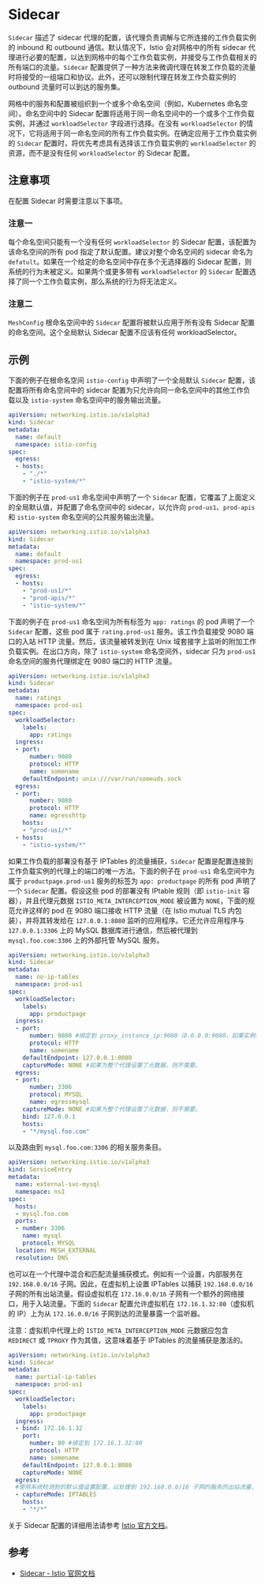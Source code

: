 # Sidecar

`Sidecar` 描述了 sidecar 代理的配置，该代理负责调解与它所连接的工作负载实例的 inbound 和 outbound 通信。默认情况下，Istio 会对网格中的所有 sidecar 代理进行必要的配置，以达到网格中的每个工作负载实例，并接受与工作负载相关的所有端口的流量。`Sidecar` 配置提供了一种方法来微调代理在转发工作负载的流量时将接受的一组端口和协议。此外，还可以限制代理在转发工作负载实例的 outbound 流量时可以到达的服务集。

网格中的服务和配置被组织到一个或多个命名空间（例如，Kubernetes 命名空间）。命名空间中的 Sidecar 配置将适用于同一命名空间中的一个或多个工作负载实例，并通过 `workloadSelector` 字段进行选择。在没有 `workloadSelector` 的情况下，它将适用于同一命名空间的所有工作负载实例。在确定应用于工作负载实例的 `Sidecar` 配置时，将优先考虑具有选择该工作负载实例的 `workloadSelector` 的资源，而不是没有任何 `workloadSelector` 的 Sidecar 配置。

## 注意事项

在配置 Sidecar 时需要注意以下事项。

### 注意一

每个命名空间只能有一个没有任何 `workloadSelector` 的 Sidecar 配置，该配置为该命名空间的所有 pod 指定了默认配置。建议对整个命名空间的 sidecar 命名为 `defatult`。如果在一个给定的命名空间中存在多个无选择器的 Sidecar 配置，则系统的行为未被定义。如果两个或更多带有 `workloadSelector` 的 `Sidecar` 配置选择了同一个工作负载实例，那么系统的行为将无法定义。

### 注意二

`MeshConfig` 根命名空间中的 `Sidecar` 配置将被默认应用于所有没有 Sidecar 配置的命名空间。这个全局默认 Sidecar 配置不应该有任何 workloadSelector。

## 示例

下面的例子在根命名空间 `istio-config` 中声明了一个全局默认 `Sidecar` 配置，该配置将所有命名空间中的 sidecar 配置为只允许向同一命名空间中的其他工作负载以及 `istio-system` 命名空间中的服务输出流量。

```yaml
apiVersion: networking.istio.io/v1alpha3
kind: Sidecar
metadata:
  name: default
  namespace: istio-config
spec:
  egress:
  - hosts:
    - "./*"
    - "istio-system/*"
```

下面的例子在 `prod-us1` 命名空间中声明了一个 `Sidecar` 配置，它覆盖了上面定义的全局默认值，并配置了命名空间中的 sidecar，以允许向 `prod-us1`、`prod-apis` 和 `istio-system` 命名空间的公共服务输出流量。

```yaml
apiVersion: networking.istio.io/v1alpha3
kind: Sidecar
metadata:
  name: default
  namespace: prod-us1
spec:
  egress:
  - hosts:
    - "prod-us1/*"
    - "prod-apis/*"
    - "istio-system/*"
```

下面的例子在 `prod-us1` 命名空间为所有标签为 `app: ratings` 的 pod 声明了一个 `Sidecar` 配置，这些 pod 属于 `rating.prod-us1` 服务。该工作负载接受 9080 端口的入站 HTTP 流量。然后，该流量被转发到在 Unix 域套接字上监听的附加工作负载实例。在出口方向，除了 `istio-system` 命名空间外，sidecar 只为 `prod-us1` 命名空间的服务代理绑定在 9080 端口的 HTTP 流量。

```yaml
apiVersion: networking.istio.io/v1alpha3
kind: Sidecar
metadata:
  name: ratings
  namespace: prod-us1
spec:
  workloadSelector:
    labels:
      app: ratings
  ingress:
  - port:
      number: 9080
      protocol: HTTP
      name: somename
    defaultEndpoint: unix:///var/run/someuds.sock
  egress:
  - port:
      number: 9080
      protocol: HTTP
      name: egresshttp
    hosts:
    - "prod-us1/*"
  - hosts:
    - "istio-system/*"
```

如果工作负载的部署没有基于 IPTables 的流量捕获，`Sidecar` 配置是配置连接到工作负载实例的代理上的端口的唯一方法。下面的例子在 `prod-us1` 命名空间中为属于 `productpage.prod-us1` 服务的标签为 `app: productpage` 的所有 pod 声明了一个 `Sidecar` 配置。假设这些 pod 的部署没有 IPtable 规则（即 `istio-init` 容器），并且代理元数据 `ISTIO_META_INTERCEPTION_MODE` 被设置为 `NONE`，下面的规范允许这样的 pod 在 9080 端口接收 HTTP 流量（在 Istio mutual TLS 内包装），并将其转发给在 `127.0.0.1:8080` 监听的应用程序。它还允许应用程序与 `127.0.0.1:3306` 上的 MySQL 数据库进行通信，然后被代理到 `mysql.foo.com:3306` 上的外部托管 MySQL 服务。

```yaml
apiVersion: networking.istio.io/v1alpha3
kind: Sidecar
metadata:
  name: no-ip-tables
  namespace: prod-us1
spec:
  workloadSelector:
    labels:
      app: productpage
  ingress:
  - port:
      number: 9080 #绑定到 proxy_instance_ip:9080（0.0.0.0:9080，如果实例没有可用的单播 IP）。
      protocol: HTTP
      name: somename
    defaultEndpoint: 127.0.0.1:8080
    captureMode: NONE #如果为整个代理设置了元数据，则不需要。
  egress:
  - port:
      number: 3306
      protocol: MYSQL
      name: egressmysql
    captureMode: NONE #如果为整个代理设置了元数据，则不需要。
    bind: 127.0.0.1
    hosts:
    - "*/mysql.foo.com"
```

以及路由到 `mysql.foo.com:3306` 的相关服务条目。

```yaml
apiVersion: networking.istio.io/v1alpha3
kind: ServiceEntry
metadata:
  name: external-svc-mysql
  namespace: ns1
spec:
  hosts:
  - mysql.foo.com
  ports:
  - number: 3306
    name: mysql
    protocol: MYSQL
  location: MESH_EXTERNAL
  resolution: DNS
```

也可以在一个代理中混合和匹配流量捕获模式。例如有一个设置，内部服务在 `192.168.0.0/16` 子网。因此，在虚拟机上设置 IPTables 以捕获 `192.168.0.0/16` 子网的所有出站流量。假设虚拟机在 `172.16.0.0/16` 子网有一个额外的网络接口，用于入站流量。下面的 `Sidecar` 配置允许虚拟机在 `172.16.1.32:80`（虚拟机的 IP）上为从 `172.16.0.0/16` 子网到达的流量暴露一个监听器。

注意：虚拟机中代理上的 `ISTIO_META_INTERCEPTION_MODE` 元数据应包含 `REDIRECT` 或 `TPROXY` 作为其值，这意味着基于 IPTables 的流量捕获是激活的。

```yaml
apiVersion: networking.istio.io/v1alpha3
kind: Sidecar
metadata:
  name: partial-ip-tables
  namespace: prod-us1
spec:
  workloadSelector:
    labels:
      app: productpage
  ingress:
  - bind: 172.16.1.32
    port:
      number: 80 #绑定到 172.16.1.32:80
      protocol: HTTP
      name: somename
    defaultEndpoint: 127.0.0.1:8080
    captureMode: NONE
  egress:
  #使用系统检测到的默认值设置配置，以处理到 192.168.0.0/16 子网的服务的出站流量，基于服务注册表提供的信息
  - captureMode: IPTABLES
    hosts:
    - "*/*"
```

关于 Sidecar 配置的详细用法请参考 [Istio 官方文档](https://istio.io/latest/docs/reference/config/networking/sidecar/)。

## 参考

- [Sidecar - Istio 官网文档](https://istio.io/latest/docs/reference/config/networking/sidecar/)